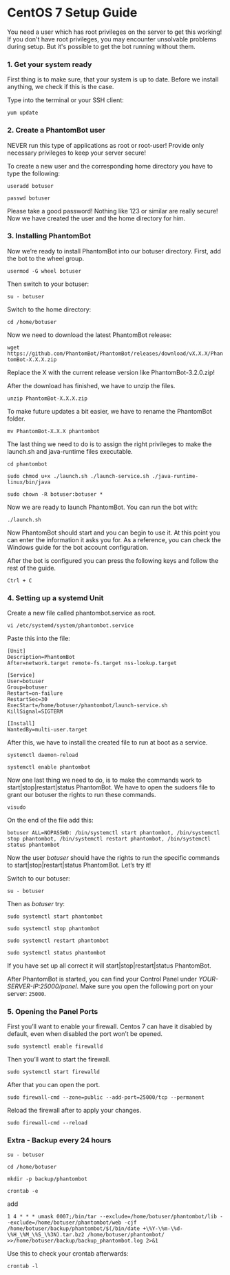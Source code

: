 # CentOS 7 Setup Guide

You need a user which has root privileges on the server to get this working! If you don't have root privileges, you may encounter unsolvable problems during setup. But it's possible to get the bot running without them.

### 1. Get your system ready

First thing is to make sure, that your system is up to date. Before we install anything, we check if this is the case.

Type into the terminal or your SSH client:

`yum update`

### 2. Create a PhantomBot user

NEVER run this type of applications as root or root-user! Provide only necessary privileges to keep your server secure!

To create a new user and the corresponding home directory you have to type the following:

`useradd botuser`

`passwd botuser`

Please take a good password! Nothing like 123 or similar are really secure!
Now we have created the user and the home directory for him.

### 3. Installing PhantomBot

Now we’re ready to install PhantomBot into our botuser directory.
First, add the bot to the wheel group.

`usermod -G wheel botuser`

Then switch to your botuser:

`su - botuser`

Switch to the home directory:

`cd /home/botuser`

Now we need to download the latest PhantomBot release:

`wget https://github.com/PhantomBot/PhantomBot/releases/download/vX.X.X/PhantomBot-X.X.X.zip`

Replace the X with the current release version like PhantomBot-3.2.0.zip!

After the download has finished, we have to unzip the files.

`unzip PhantomBot-X.X.X.zip`

To make future updates a bit easier, we have to rename the PhantomBot folder.

`mv PhantomBot-X.X.X phantombot`

The last thing we need to do is to assign the right privileges to make the launch.sh and java-runtime files executable.

`cd phantombot`

`sudo chmod u+x ./launch.sh ./launch-service.sh ./java-runtime-linux/bin/java`

`sudo chown -R botuser:botuser *`

Now we are ready to launch PhantomBot. You can run the bot with:

`./launch.sh`

Now PhantomBot should start and you can begin to use it. At this point you can enter the information it asks you for. As a reference, you can check the Windows guide for the bot account configuration.

After the bot is configured you can press the following keys and follow the rest of the guide.

`Ctrl + C`

### 4. Setting up a systemd Unit

Create a new file called phantombot.service as root.

`vi /etc/systemd/system/phantombot.service`

Paste this into the file:
```
[Unit]
Description=PhantomBot
After=network.target remote-fs.target nss-lookup.target

[Service]
User=botuser
Group=botuser
Restart=on-failure
RestartSec=30
ExecStart=/home/botuser/phantombot/launch-service.sh
KillSignal=SIGTERM

[Install]
WantedBy=multi-user.target
```
After this, we have to install the created file to run at boot as a service.

`systemctl daemon-reload`

`systemctl enable phantombot`

Now one last thing we need to do, is to make the commands work to start|stop|restart|status PhantomBot.
We have to open the sudoers file to grant our botuser the rights to run these commands.

`visudo`

On the end of the file add this:

`botuser ALL=NOPASSWD: /bin/systemctl start phantombot, /bin/systemctl stop phantombot, /bin/systemctl restart phantombot, /bin/systemctl status phantombot`

Now the user *botuser* should have the rights to run the specific commands to start|stop|restart|status PhantomBot.
Let’s try it!

Switch to our botuser:

`su - botuser`

Then as *botuser* try:

`sudo systemctl start phantombot`

`sudo systemctl stop phantombot`

`sudo systemctl restart phantombot`

`sudo systemctl status phantombot`

If you have set up all correct it will start|stop|restart|status PhantomBot.

After PhantomBot is started, you can find your Control Panel under *YOUR-SERVER-IP:25000/panel*.
Make sure you open the following port on your server: `25000`.

### 5. Opening the Panel Ports

First you’ll want to enable your firewall. Centos 7 can have it disabled by default, even when disabled the port won’t be opened.

`sudo systemctl enable firewalld`

Then you’ll want to start the firewall.

`sudo systemctl start firewalld`

After that you can open the port.

`sudo firewall-cmd --zone=public --add-port=25000/tcp --permanent`

Reload the firewall after to apply your changes.

`sudo firewall-cmd --reload`

### Extra - Backup every 24 hours

`su - botuser`

`cd /home/botuser`

`mkdir -p backup/phantombot`

`crontab -e`

add
```
1 4 * * * umask 0007;/bin/tar --exclude=/home/botuser/phantombot/lib --exclude=/home/botuser/phantombot/web -cjf /home/botuser/backup/phantombot/$(/bin/date +\%Y-\%m-\%d-\%H_\%M_\%S_\%3N).tar.bz2 /home/botuser/phantombot/ >>/home/botuser/backup/backup_phantombot.log 2>&1
```
Use this to check your crontab afterwards:

`crontab -l`
